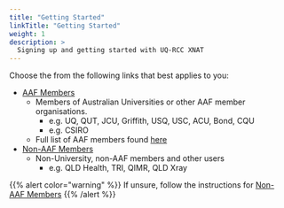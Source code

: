 ```yaml
---
title: "Getting Started"
linkTitle: "Getting Started"
weight: 1
description: >
  Signing up and getting started with UQ-RCC XNAT
---
```


Choose the from the following links that best applies to you:

- [AAF Members](aaf-members)
  - Members of Australian Universities or other AAF member organisations. 
    - e.g. UQ, QUT, JCU, Griffith, USQ, USC, ACU, Bond, CQU
    - e.g. CSIRO
  - Full list of AAF members found [here](https://aaf.edu.au/subscribers)
- [Non-AAF Members](non-aaf-members)
  - Non-University, non-AAF members and other users
    - e.g. QLD Health, TRI, QIMR, QLD Xray

{{% alert color="warning" %}}
If unsure, follow the instructions for [Non-AAF Members](./non-aaf-members)
{{% /alert %}}
